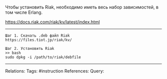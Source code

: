Чтобы установить Riak, необходимо иметь весь набор зависимостей, в том числе Erlang. 

https://docs.riak.com/riak/kv/latest/index.html

___
```
Шаг 1. Скачать .deb файл Riak
https://files.tiot.jp/riak/kv/

Шаг 2. Установить Riak
>> bash
sudo dpkg -i /path/to/riak/debfile

```
___
Relations: 
Tags: #instruction
References: 
Query: 